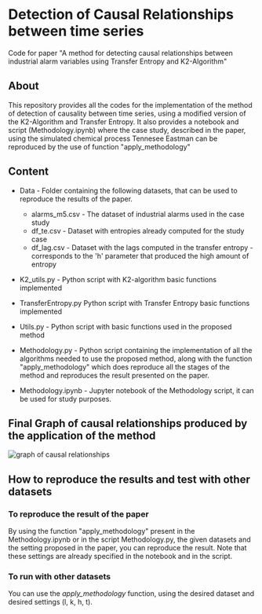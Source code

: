 # Detection of Causal Relationships between time series
Code for paper "A method for detecting causal relationships between industrial alarm variables using Transfer Entropy and K2-Algorithm"


## About

This repository provides all the codes for the implementation of the method of detection of causality between time series, using a modified version of the K2-Algorithm and Transfer Entropy. It also provides a notebook and script (Methodology.ipynb) where the case study, described in the paper, using the simulated chemical process Tennesee Eastman can be reproduced by the use of function "apply_methodology"

## Content

* Data - Folder containing the following datasets, that can be used to reproduce the results of the paper.
  * alarms_m5.csv  - The dataset of industrial alarms used in the case study
  * df_te.csv - Dataset with entropies already computed for the study case
  * df_lag.csv - Dataset with the lags computed in the transfer entropy - corresponds to the 'h' parameter that produced the high amount of entropy
  
* K2_utils.py - Python script with K2-algorithm basic functions implemented
* TransferEntropy.py Python script with Transfer Entropy basic functions implemented
* Utils.py - Python script with basic functions used in the proposed method
* Methodology.py - Python script containing the implementation of all the algorithms needed to use the proposed method, along with the function "apply_methodology" which does reproduce all the stages of the method and reproduces the result presented on the paper.
* Methodology.ipynb - Jupyter notebook of the Methodology script, it can be used for study purposes. 


## Final Graph of causal relationships produced by the application of the method

![graph of causal relationships](final_graph.png "Final Graph of causal relationship")

## How to reproduce the results and test with other datasets

### To reproduce the result of the paper
  By using the function "apply_methodology" present in the Methodology.ipynb  or in the script Methodology.py, the given datasets and the setting proposed in the paper,  you can reproduce the result. Note that these settings are already specified in the notebook and in the script.

### To run with other datasets

  You can use the *apply_methodology* function, using the desired dataset and desired settings (l, k, h, t). 



